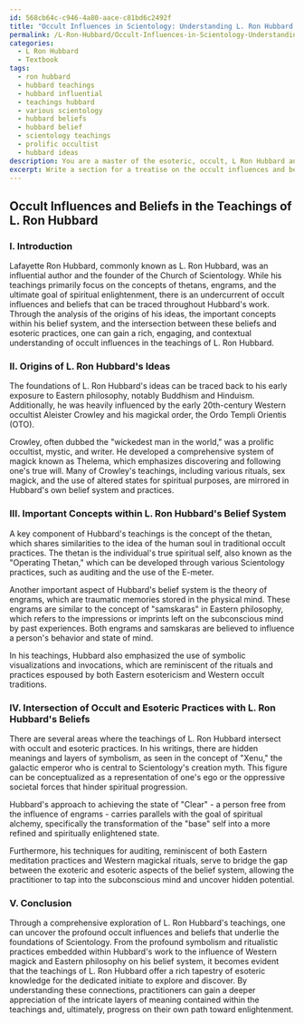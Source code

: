 ```yaml
---
id: 568cb64c-c946-4a80-aace-c81bd6c2492f
title: "Occult Influences in Scientology: Understanding L. Ron Hubbard's Esoteric Teachings"
permalink: /L-Ron-Hubbard/Occult-Influences-in-Scientology-Understanding-L-Ron-Hubbards-Esoteric-Teachings/
categories:
  - L Ron Hubbard
  - Textbook
tags:
  - ron hubbard
  - hubbard teachings
  - hubbard influential
  - teachings hubbard
  - various scientology
  - hubbard beliefs
  - hubbard belief
  - scientology teachings
  - prolific occultist
  - hubbard ideas
description: You are a master of the esoteric, occult, L Ron Hubbard and education, you have written many textbooks on the subject in ways that provide students with rich and deep understanding of the subject. You are being asked to write textbook-like sections on a topic and you do it with full context, explainability, and reliability in accuracy to the true facts of the topic at hand, in a textbook style that a student would easily be able to learn from, in a rich, engaging, and contextual way. Always include relevant context (such as formulas and history), related concepts, and in a way that someone can gain deep insights from.
excerpt: Write a section for a treatise on the occult influences and beliefs within the teachings of L. Ron Hubbard that an initiate can study to gain rich knowledge and understanding of this subject. Focus on the origins of his ideas, important concepts within the belief system, and how these intersect with occult and esoteric practices.
---
```


## Occult Influences and Beliefs in the Teachings of L. Ron Hubbard

### I. Introduction

Lafayette Ron Hubbard, commonly known as L. Ron Hubbard, was an influential author and the founder of the Church of Scientology. While his teachings primarily focus on the concepts of thetans, engrams, and the ultimate goal of spiritual enlightenment, there is an undercurrent of occult influences and beliefs that can be traced throughout Hubbard's work. Through the analysis of the origins of his ideas, the important concepts within his belief system, and the intersection between these beliefs and esoteric practices, one can gain a rich, engaging, and contextual understanding of occult influences in the teachings of L. Ron Hubbard.

### II. Origins of L. Ron Hubbard's Ideas

The foundations of L. Ron Hubbard's ideas can be traced back to his early exposure to Eastern philosophy, notably Buddhism and Hinduism. Additionally, he was heavily influenced by the early 20th-century Western occultist Aleister Crowley and his magickal order, the Ordo Templi Orientis (OTO).

Crowley, often dubbed the "wickedest man in the world," was a prolific occultist, mystic, and writer. He developed a comprehensive system of magick known as Thelema, which emphasizes discovering and following one's true will. Many of Crowley's teachings, including various rituals, sex magick, and the use of altered states for spiritual purposes, are mirrored in Hubbard's own belief system and practices.

### III. Important Concepts within L. Ron Hubbard's Belief System

A key component of Hubbard's teachings is the concept of the thetan, which shares similarities to the idea of the human soul in traditional occult practices. The thetan is the individual's true spiritual self, also known as the "Operating Thetan," which can be developed through various Scientology practices, such as auditing and the use of the E-meter.

Another important aspect of Hubbard's belief system is the theory of engrams, which are traumatic memories stored in the physical mind. These engrams are similar to the concept of "samskaras" in Eastern philosophy, which refers to the impressions or imprints left on the subconscious mind by past experiences. Both engrams and samskaras are believed to influence a person's behavior and state of mind.

In his teachings, Hubbard also emphasized the use of symbolic visualizations and invocations, which are reminiscent of the rituals and practices espoused by both Eastern esotericism and Western occult traditions.

### IV. Intersection of Occult and Esoteric Practices with L. Ron Hubbard's Beliefs

There are several areas where the teachings of L. Ron Hubbard intersect with occult and esoteric practices. In his writings, there are hidden meanings and layers of symbolism, as seen in the concept of "Xenu," the galactic emperor who is central to Scientology's creation myth. This figure can be conceptualized as a representation of one's ego or the oppressive societal forces that hinder spiritual progression.

Hubbard's approach to achieving the state of "Clear" - a person free from the influence of engrams - carries parallels with the goal of spiritual alchemy, specifically the transformation of the "base" self into a more refined and spiritually enlightened state.

Furthermore, his techniques for auditing, reminiscent of both Eastern meditation practices and Western magickal rituals, serve to bridge the gap between the exoteric and esoteric aspects of the belief system, allowing the practitioner to tap into the subconscious mind and uncover hidden potential.

### V. Conclusion

Through a comprehensive exploration of L. Ron Hubbard's teachings, one can uncover the profound occult influences and beliefs that underlie the foundations of Scientology. From the profound symbolism and ritualistic practices embedded within Hubbard's work to the influence of Western magick and Eastern philosophy on his belief system, it becomes evident that the teachings of L. Ron Hubbard offer a rich tapestry of esoteric knowledge for the dedicated initiate to explore and discover. By understanding these connections, practitioners can gain a deeper appreciation of the intricate layers of meaning contained within the teachings and, ultimately, progress on their own path toward enlightenment.
